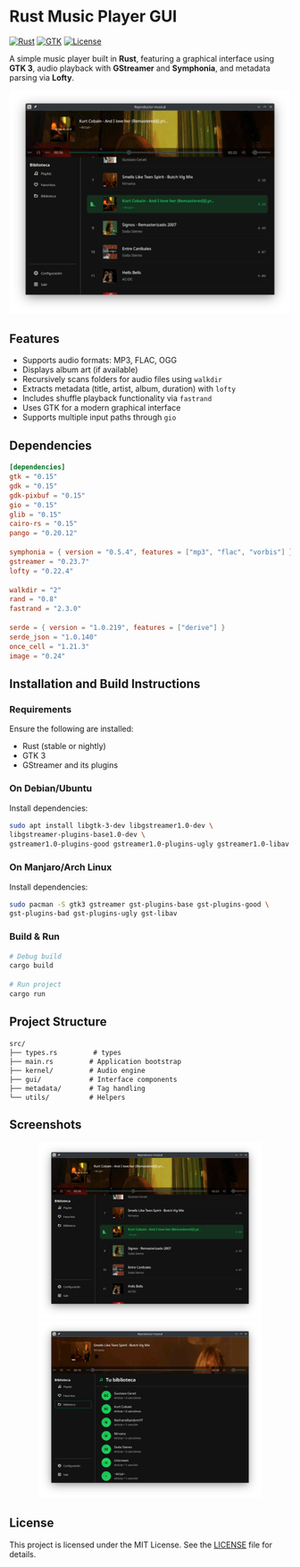 # Rust Music Player GUI

[![Rust](https://img.shields.io/badge/Rust-1.70+-orange?logo=rust)](https://www.rust-lang.org/)
[![GTK](https://img.shields.io/badge/GTK-3.0-blue?logo=gtk)](https://www.gtk.org/)
[![License](https://img.shields.io/badge/License-MIT-green)](./LICENSE)

A simple music player built in **Rust**, featuring a graphical interface using **GTK 3**, audio playback with **GStreamer** and **Symphonia**, and metadata parsing via **Lofty**.

![Screenshot of Player](./img/screenshot_playlist.png)

## Features

- Supports audio formats: MP3, FLAC, OGG
- Displays album art (if available)
- Recursively scans folders for audio files using `walkdir`
- Extracts metadata (title, artist, album, duration) with `lofty`
- Includes shuffle playback functionality via `fastrand`
- Uses GTK for a modern graphical interface
- Supports multiple input paths through `gio`

## Dependencies

```toml
[dependencies]
gtk = "0.15"
gdk = "0.15"
gdk-pixbuf = "0.15"
gio = "0.15"
glib = "0.15"
cairo-rs = "0.15"
pango = "0.20.12"

symphonia = { version = "0.5.4", features = ["mp3", "flac", "vorbis"] }
gstreamer = "0.23.7"
lofty = "0.22.4"

walkdir = "2"
rand = "0.8"
fastrand = "2.3.0"

serde = { version = "1.0.219", features = ["derive"] }
serde_json = "1.0.140"
once_cell = "1.21.3"
image = "0.24"
````

## Installation and Build Instructions

### Requirements

Ensure the following are installed:

* Rust (stable or nightly)
* GTK 3
* GStreamer and its plugins

### On Debian/Ubuntu

Install dependencies:

```bash
sudo apt install libgtk-3-dev libgstreamer1.0-dev \
libgstreamer-plugins-base1.0-dev \
gstreamer1.0-plugins-good gstreamer1.0-plugins-ugly gstreamer1.0-libav
```

### On Manjaro/Arch Linux

Install dependencies:

```bash
sudo pacman -S gtk3 gstreamer gst-plugins-base gst-plugins-good \
gst-plugins-bad gst-plugins-ugly gst-libav
```
### Build & Run
```bash
# Debug build
cargo build

# Run project
cargo run
```

## Project Structure

```plaintext
src/
├── types.rs         # types
├── main.rs         # Application bootstrap
├── kernel/         # Audio engine
├── gui/            # Interface components
├── metadata/       # Tag handling
└── utils/          # Helpers
```

## Screenshots

<p align="center">
  <img src="./img/screenshot_playlist.png" alt="Playlist View" width="400"/>
  <img src="./img/screenshot_biblioteca.png" alt="Library View" width="400"/>
</p>

## License

This project is licensed under the MIT License.
See the [LICENSE](./LICENSE) file for details.

